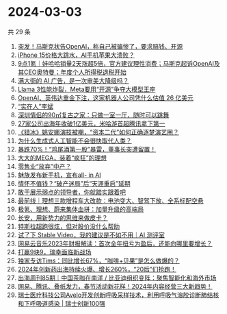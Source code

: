 # 2024-03-03

共 29 条

<!-- BEGIN 36KR -->
<!-- 最后更新时间 2024-03-03 08:30:33 +0800 -->
1. [突发！马斯克状告OpenAI，称自己被骗惨了，要求赔钱、开源](https://36kr.com/p/2671215812753154)
1. [iPhone 15价格大跳水，AI手机苹果大溃败？](https://36kr.com/p/2671926763032065)
1. [9点1氪｜娃哈哈销量2天涨超5倍，官方建议理性消费；马斯克起诉OpenAI及其CEO奥特曼；年度个人所得税退税开始](https://36kr.com/p/2671053261698561)
1. [满大街的 AI 广告，是一次审美大降级吗？](https://36kr.com/p/2672027706439432)
1. [Llama 3性能炸裂，Meta要用“开源”争夺大模型王座](https://36kr.com/p/2671935169809665)
1. [OpenAI、英伟达重金下注，这家机器人公司凭什么估值 26 亿美元](https://36kr.com/p/2671992105105160)
1. [“实在人”李斌](https://36kr.com/p/2660975941258757)
1. [深圳情侣的90㎡复古之家：只做一室一厅，随时可以跳舞](https://36kr.com/p/2671668684486146)
1. [27家公司出海年收破1亿美元，米哈游首超腾讯拿下第一](https://36kr.com/p/2671132643898885)
1. [《猎冰》姚安娜演技被嘲，“资本二代”如何正确逐梦演艺圈？](https://36kr.com/p/2671149781497348)
1. [为什么生成式人工智能不会很快取代人类？](https://36kr.com/p/2655302461684864)
1. [暴跌70%！“鸡尾酒第一股”暴雷，董事长突遭留置！](https://36kr.com/p/2671812206841349)
1. [大大的MEGA，装着“疯狂”的理想](https://36kr.com/p/2671712030193413)
1. [零售业“放弃”中产？](https://36kr.com/p/2671003767617283)
1. [魅族发布新手机，宣布all- in AI](https://36kr.com/p/2671733353133824)
1. [情怀不值钱？“破产迷局”后“天涯重启”延期](https://36kr.com/p/2671974773913093)
1. [敢于展示弱点的领导者，你就踏实跟着吧](https://36kr.com/p/2671687794521857)
1. [最前线｜理想三款增程车大改款：电池变大、智驾下放、全系标配空悬](https://36kr.com/p/2671170415474432)
1. [极氪、理想、蔚来集体血拼：加量升级的高端局](https://36kr.com/p/2671862094640643)
1. [长安，用新势力的思维来做皮卡？](https://36kr.com/p/2671821552143877)
1. [特斯拉超跑很炫，但对股价没什么帮助](https://36kr.com/p/2671032926484228)
1. [试了下 Stable Video，我的建议是不如不用｜AI 测评室](https://36kr.com/p/2671806674892293)
1. [网易云音乐2023年财报解读：首次全年扭亏为盈后，还能向哪里要增长？](https://36kr.com/p/2671197307565827)
1. [打赢9块9，瑞幸面临新战场](https://36kr.com/p/2671148842038786)
1. [独家专访Tims：同比增长67%，“咖啡+贝果”是怎么做爆的？](https://36kr.com/p/2671755763922438)
1. [2024年创新药出海持续火爆、增长260%，“20后”们抢跑！](https://36kr.com/p/2671676983998211)
1. [出海周刊85期｜中国茶咖在南洋 / 比亚迪组织变阵：聚焦智能化和海外市场](https://36kr.com/p/2671207937079046)
1. [网易、腾讯、叠纸发力，春节活动新花样！2024年内容经营三大新趋势！](https://36kr.com/p/2671736113805058)
1. [瑞士医疗科技公司Avelo开发创新呼吸采样技术，利用呼吸气溶胶诊断肺结核和下呼吸道感染 | 瑞士创新100强](https://36kr.com/p/2671880472268040)
<!-- END 36KR -->
